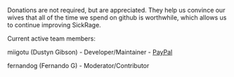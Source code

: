 Donations are not required, but are appreciated. They help us convince our wives that all of the time we spend on github is worthwhile, which allows us to continue improving SickRage.

Current active team members:

miigotu (Dustyn Gibson) - Developer/Maintainer - [PayPal](https://www.paypal.com/cgi-bin/webscr?cmd=_donations&business=miigotu%40gmail%2ecom&lc=US&item_name=SickRage&currency_code=USD&bn=PP%2dDonationsBF%3abtn_donateCC_LG%2egif%3aNonHosted)

fernandog (Fernando G) - Moderator/Contributor
